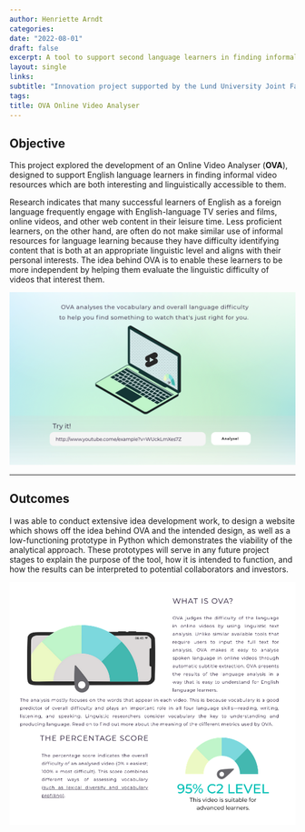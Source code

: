 ```yaml
---
author: Henriette Arndt
categories:
date: "2022-08-01"
draft: false
excerpt: A tool to support second language learners in finding informal video resources, which are both interesting and linguistically accessible to them.
layout: single
links:
subtitle: "Innovation project supported by the Lund University Joint Faculties of Humanities and Theology and LU Innovation"
tags:
title: OVA Online Video Analyser
---
```


## Objective
This project explored the development of an Online Video Analyser (**OVA**), designed to support English language learners in finding informal video resources which are both interesting and linguistically accessible to them.

Research indicates that many successful learners of English as a foreign language frequently engage with English-language TV series and films, online videos, and other web content in their leisure time. Less proficient learners, on the other hand, are often do not make similar use of informal resources for language learning because they have difficulty identifying content that is both at an appropriate linguistic level and aligns with their personal interests. The idea behind OVA is to enable these learners to be more independent by helping them evaluate the linguistic difficulty of videos that interest them.

![OVA homepage mock-up](ova_web1.png)

--- 

## Outcomes
I was able to conduct extensive idea development work, to design a website which shows off the idea behind OVA and the intended design, as well as a low-functioning prototype in Python which demonstrates the viability of the analytical approach. These prototypes will serve in any future project stages to explain the purpose of the tool, how it is intended to function, and how the results can be interpreted to potential collaborators and investors. 

![OVA about mock-up](ova_web2.png)